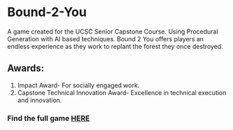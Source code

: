 # Bound-2-You
A game created for the UCSC Senior Capstone Course. Using Procedural Generation with AI based techniques. Bound 2 You offers players an endless experience as they work to replant the forest they once destroyed.

## **Awards**:
1. Impact Award- For socially engaged work.
2. Capstone Technical Innovation Award- Excellence in technical execution and innovation.


### Find the full game [HERE](https://studiofield.itch.io/bound-2-you)
